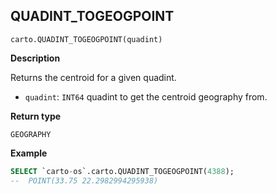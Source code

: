 ## QUADINT_TOGEOGPOINT

```sql:signature
carto.QUADINT_TOGEOGPOINT(quadint)
```

**Description**

Returns the centroid for a given quadint.

* `quadint`: `INT64` quadint to get the centroid geography from.

**Return type**

`GEOGRAPHY`

**Example**

```sql
SELECT `carto-os`.carto.QUADINT_TOGEOGPOINT(4388);
--  POINT(33.75 22.2982994295938)
```
